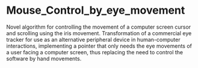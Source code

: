 # Mouse_Control_by_eye_movement
Novel algorithm for controlling the movement of a computer screen cursor and scrolling using the iris movement. Transformation of a commercial eye tracker for use as an alternative peripheral device in human-computer interactions, implementing a pointer that only needs the eye movements of a user facing a computer screen, thus replacing the need to control the software by hand movements.
